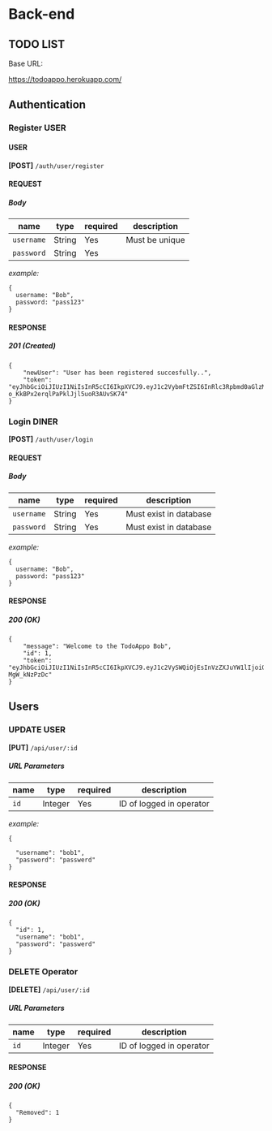 # Back-end

## TODO LIST

Base URL:

https://todoappo.herokuapp.com/

## Authentication

### Register USER

#### USER 
**[POST]** `/auth/user/register`

#### REQUEST

##### Body

| name       | type   | required | description            |
| ---------- | ------ | -------- | ---------------------- |
| `username` | String | Yes      | Must be unique         |
| `password` | String | Yes      |                        |

_example:_

```
{
  username: "Bob",
  password: "pass123"
}
```

#### RESPONSE

##### 201 (Created)

```
{
    "newUser": "User has been registered succesfully..",
    "token": "eyJhbGciOiJIUzI1NiIsInR5cCI6IkpXVCJ9.eyJ1c2VybmFtZSI6InRlc3Rpbmd0aGlzMSIsImlhdCI6MTU5NzEwNTAzMywiZXhwIjoxNTk3MTI2NjMzfQ.pXMzDoQpnC-o_KkBPx2erqlPaPklJjl5uoR3AUvSK74"
}
```

### Login DINER

**[POST]** `/auth/user/login`

#### REQUEST

##### Body

| name       | type   | required | description            |
| ---------- | ------ | -------- | ---------------------- |
| `username` | String | Yes      | Must exist in database |
| `password` | String | Yes      | Must exist in database |

_example:_

```
{
  username: "Bob",
  password: "pass123"
}
```

#### RESPONSE

##### 200 (OK)

```
{
    "message": "Welcome to the TodoAppo Bob",
    "id": 1,
    "token": "eyJhbGciOiJIUzI1NiIsInR5cCI6IkpXVCJ9.eyJ1c2VySWQiOjEsInVzZXJuYW1lIjoiQm9iIiwiaWF0IjoxNTk3MTA0OTc5LCJleHAiOjE1OTcxMjY1Nzl9.BDH_sZd2Y2Z3AB9LfQt6E0zQ31FQ3wB-MgW_kNzPzDc"
}
```

## Users 

### UPDATE USER

**[PUT]** `/api/user/:id`


##### URL Parameters

| name | type    | required | description            |
| ---- | ------- | -------- | ---------------------- |
| `id` | Integer | Yes      | ID of logged in operator   |

_example:_

```
{

  "username": "bob1",
  "password": "passwerd"
}
```
#### RESPONSE

##### 200 (OK)

```
{
  "id": 1,
  "username": "bob1",
  "password": "passwerd"
}
```
### DELETE Operator

**[DELETE]** `/api/user/:id`


##### URL Parameters

| name | type    | required | description            |
| ---- | ------- | -------- | ---------------------- |
| `id` | Integer | Yes      | ID of logged in operator   |


#### RESPONSE

##### 200 (OK)

```
{
  "Removed": 1
}
```
